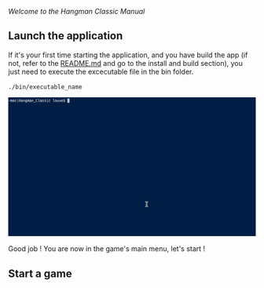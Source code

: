 *Welcome to the Hangman Classic Manual*

## Launch the application ##

If it's your first time starting the application, and you have build the app (if not, refer to the [README.md](README.md) and go to the install and build section),
you just need to execute the excecutable file in the bin folder.

```
./bin/executable_name
```
![](img/gif.gif)

Good job ! You are now in the game's main menu, let's start !

## Start a game ##

